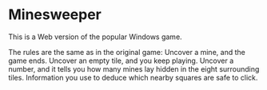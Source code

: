 # Minesweeper

This is a Web version of the popular Windows game. 

The rules are the same as in the original game:
	Uncover a mine, and the game ends.
	Uncover an empty tile, and you keep playing.
	Uncover a number, and it tells you how many mines lay hidden in the eight surrounding tiles. Information you use to deduce which nearby squares are safe to click.


